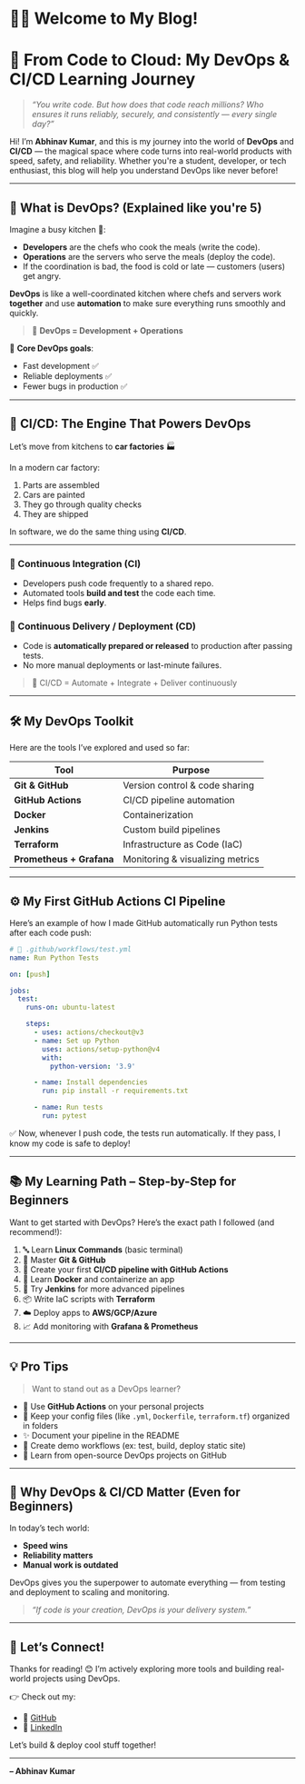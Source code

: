 # 👨‍💻 Welcome to My Blog!

# 🚀 From Code to Cloud: My DevOps & CI/CD Learning Journey

> _“You write code. But how does that code reach millions? Who ensures it runs reliably, securely, and consistently — every single day?”_

Hi! I’m **Abhinav Kumar**, and this is my journey into the world of **DevOps** and **CI/CD** — the magical space where code turns into real-world products with speed, safety, and reliability. Whether you're a student, developer, or tech enthusiast, this blog will help you understand DevOps like never before!

---

## 🧠 What is DevOps? (Explained like you're 5)

Imagine a busy kitchen 🍳:

- **Developers** are the chefs who cook the meals (write the code).
- **Operations** are the servers who serve the meals (deploy the code).
- If the coordination is bad, the food is cold or late — customers (users) get angry.

**DevOps** is like a well-coordinated kitchen where chefs and servers work **together** and use **automation** to make sure everything runs smoothly and quickly.

> 🧩 **DevOps = Development + Operations**

🔑 **Core DevOps goals**:
- Fast development ✅
- Reliable deployments ✅
- Fewer bugs in production ✅

---

## 🔁 CI/CD: The Engine That Powers DevOps

Let’s move from kitchens to **car factories** 🏭

In a modern car factory:
1. Parts are assembled
2. Cars are painted
3. They go through quality checks
4. They are shipped

In software, we do the same thing using **CI/CD**.

---

### 🔧 Continuous Integration (CI)
- Developers push code frequently to a shared repo.
- Automated tools **build and test** the code each time.
- Helps find bugs **early**.

### 🚀 Continuous Delivery / Deployment (CD)
- Code is **automatically prepared or released** to production after passing tests.
- No more manual deployments or last-minute failures.

> 🧪 CI/CD = Automate + Integrate + Deliver continuously

---

## 🛠️ My DevOps Toolkit

Here are the tools I’ve explored and used so far:

| Tool                | Purpose                       |
|---------------------|-------------------------------|
| **Git & GitHub**     | Version control & code sharing |
| **GitHub Actions**   | CI/CD pipeline automation      |
| **Docker**           | Containerization               |
| **Jenkins**          | Custom build pipelines         |
| **Terraform**        | Infrastructure as Code (IaC)   |
| **Prometheus + Grafana** | Monitoring & visualizing metrics |

---

## ⚙️ My First GitHub Actions CI Pipeline

Here’s an example of how I made GitHub automatically run Python tests after each code push:

```yaml
# 📂 .github/workflows/test.yml
name: Run Python Tests

on: [push]

jobs:
  test:
    runs-on: ubuntu-latest

    steps:
      - uses: actions/checkout@v3
      - name: Set up Python
        uses: actions/setup-python@v4
        with:
          python-version: '3.9'

      - name: Install dependencies
        run: pip install -r requirements.txt

      - name: Run tests
        run: pytest
````

✅ Now, whenever I push code, the tests run automatically. If they pass, I know my code is safe to deploy!

---

## 📚 My Learning Path – Step-by-Step for Beginners

Want to get started with DevOps? Here’s the exact path I followed (and recommend!):

1. 🔤 Learn **Linux Commands** (basic terminal)
2. 🧰 Master **Git & GitHub**
3. 🔄 Create your first **CI/CD pipeline with GitHub Actions**
4. 🐳 Learn **Docker** and containerize an app
5. 🔧 Try **Jenkins** for more advanced pipelines
6. 📦 Write IaC scripts with **Terraform**
7. ☁️ Deploy apps to **AWS/GCP/Azure**
8. 📈 Add monitoring with **Grafana & Prometheus**

---

## 💡 Pro Tips

> Want to stand out as a DevOps learner?

* 👀 Use **GitHub Actions** on your personal projects
* 📂 Keep your config files (like `.yml`, `Dockerfile`, `terraform.tf`) organized in folders
* ✨ Document your pipeline in the README
* 🔁 Create demo workflows (ex: test, build, deploy static site)
* 🧠 Learn from open-source DevOps projects on GitHub

---

## 🎯 Why DevOps & CI/CD Matter (Even for Beginners)

In today’s tech world:

* **Speed wins**
* **Reliability matters**
* **Manual work is outdated**

DevOps gives you the superpower to automate everything — from testing and deployment to scaling and monitoring.

> *“If code is your creation, DevOps is your delivery system.”*

---

## 🔗 Let’s Connect!

Thanks for reading! 😊
I’m actively exploring more tools and building real-world projects using DevOps.

👉 Check out my:

* 🔗 [GitHub](https://github.com/abhinav059)
* 🔗 [LinkedIn](https://www.linkedin.com/in/abhinav059/)

Let’s build & deploy cool stuff together!

---

**– Abhinav Kumar**

